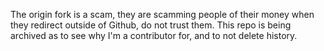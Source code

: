 The origin fork is a scam, they are scamming people of their money when they redirect outside of Github, do not trust them. This repo is being archived as to see why I'm a contributor for, and to not delete history.
